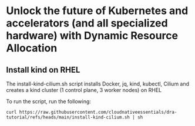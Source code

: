 # Unlock the future of Kubernetes and accelerators (and all specialized hardware) with Dynamic Resource Allocation

## Install kind on RHEL 

The install-kind-cilium.sh script installs Docker, jq, kind, kubectl, Cilium and creates a kind cluster (1 control plane, 3 worker nodes) on RHEL

To run the script, run the following:

```shell
curl https://raw.githubusercontent.com/cloudnativeessentials/dra-tutorial/refs/heads/main/install-kind-cilium.sh | sh
```
